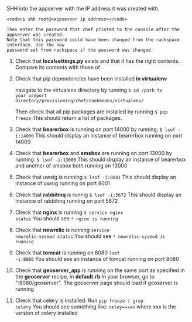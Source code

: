 SHH into the appserver with the IP address it was created with.
	
	<code>$ shh root@<appserver ip address></code>

	Then enter the password that chef printed to the console after the appserver was created.
	Note that this password could have been changed from the rackspace interface. Use the new
	password set from rackspace if the password was changed.

1. Check that <b>localsettings.py</b> exists and that it has the right contents. Compare its contents with those of <fill in the file>

2. Check that pip dependencies have been installed <b>in virtualenv</b>
	
	navigate to the virtualenv directory by running 
	<code>$ cd /path to your ureport directory/provisioning/chef/cookbooks/virtualenv/</code>

	Then check that all pip packages are installed by running
	<code>$ pip freeze</code>
	This should return a list of packages.

3. Check that <b>bearerbox</b> is running on port 14000 by running:
	<code>$ lsof -i:14000</code>
	This should display an instance of bearerbox running on port 14000

4. Check that <b>bearerbox</b> and <b>smsbox</b> are running on port 13000 by running:
	<code>$ lsof -i:13000</code>
	This should display an instance of bearerbox and another of smsbox both running on 13000

5. Check that uwsig is running
	<code>$ lsof -i:8001</code>
	This should display an instance of uwsig running on port 8001

6. Check that <b>rabbitmq</b> is runnig
	<code>$ lsof -i:5672</code>
	This should display an instance of rabbitmq running on port 5672

7. Check that <b>nginx</b> is running
	<code>$ service nginx status</code>
	You should see
	<code>* nginx is running</code>

8. Check that <b>newrelic</b> is running
	<code>service newrelic-sysmod status</code>
	You should see
	<code>* newrelic-sysmod is running</code>

9. Check that <b>tomcat</b> is running on 8080
	<code>lsof -i:8080</code>
	You should see an instance of tomcat running on port 8080

10. Check that <b>geoserver_app</b> is running on the same port as specified in the <b>geoserver</b> recipe, in <b>default.rb</b>
	In your browser, go to "<appserver ip address>:8080/geoserver". 
	The geoserver page should load if geoserver is running

11. Check that celery is installed. Run
	<code>pip freeze | grep celery</code>
	You should see something like:
	<code>celey==xxx</code> where xxx is the version of celery installed

